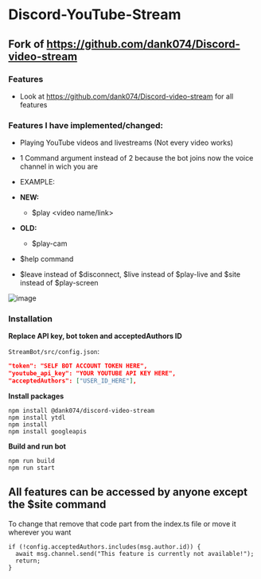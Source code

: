 # Discord-YouTube-Stream

## Fork of https://github.com/dank074/Discord-video-stream

### Features
 - Look at https://github.com/dank074/Discord-video-stream for all features
 
### Features I have implemented/changed:
 - Playing YouTube videos and livestreams (Not every video works)

 - 1 Command argument instead of 2 because the bot joins now the voice channel in wich you are
  - EXAMPLE:
   - **NEW:**
      - $play <video name/link>
   - **OLD:**
      - $play-cam <direct video link> <voice channel name>
 
 - $help command
 - $leave instead of $disconnect, $live instead of $play-live and $site instead of $play-screen
 
 ![image](https://github.com/JavaDevMC/images/blob/main/Bild_2023-03-27_112031511.png?raw=true)
 
### Installation 
 
**Replace API key, bot token and acceptedAuthors ID** 
 
 `StreamBot/src/config.json`:
```json
"token": "SELF BOT ACCOUNT TOKEN HERE",
"youtube_api_key": "YOUR YOUTUBE API KEY HERE",
"acceptedAuthors": ["USER_ID_HERE"],
```

**Install packages** 
 
```
npm install @dank074/discord-video-stream
npm install ytdl
npm install
npm install googleapis 
```
 
 
**Build and run bot** 
 
```
npm run build 
npm run start 
```


## All features can be accessed by anyone except the $site command

To change that remove that code part from the index.ts file or move it wherever you want
```
if (!config.acceptedAuthors.includes(msg.author.id)) {
  await msg.channel.send("This feature is currently not available!");
  return;
} 
```


